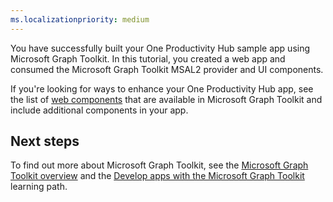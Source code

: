 ```yaml
---
ms.localizationpriority: medium
---
```


<!-- markdownlint-disable MD041 -->

You have successfully built your One Productivity Hub sample app using Microsoft Graph Toolkit. In this tutorial, you created a web app and consumed the Microsoft Graph Toolkit MSAL2 provider and UI components.

If you're looking for ways to enhance your One Productivity Hub app, see the list of [web components](/graph/toolkit/overview#components) that are available in Microsoft Graph Toolkit and include additional components in your app.

## Next steps

To find out more about Microsoft Graph Toolkit, see the [Microsoft Graph Toolkit overview](/graph/toolkit/overview) and the [Develop apps with the Microsoft Graph Toolkit](/training/paths/m365-msgraph-toolkit) learning path.

